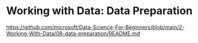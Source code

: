 # Working with Data: Data Preparation

https://github.com/microsoft/Data-Science-For-Beginners/blob/main/2-Working-With-Data/08-data-preparation/README.md

